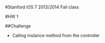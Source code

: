 #Stanford iOS 7 2013/2014 Fall class

#HW 1

##Challenge
- Calling instance method from the controller
